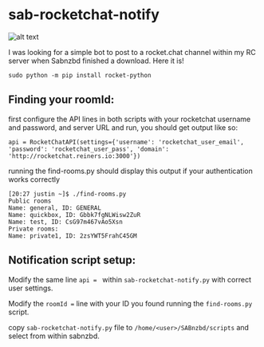 # sab-rocketchat-notify

![alt text](https://i.imgur.com/OSlxXdl.png)

I was looking for a simple bot to post to a rocket.chat channel within my RC server when Sabnzbd finished a download. Here it is!
    
    sudo python -m pip install rocket-python

## Finding your roomId:
first configure the API lines in both scripts with your rocketchat username and password, and server URL and run, you should get output like so:

    api = RocketChatAPI(settings={'username': 'rocketchat_user_email', 'password': 'rocketchat_user_pass', 'domain': 'http://rocketchat.reiners.io:3000'})

running the find-rooms.py should display this output if your authentication works correctly

    [20:27 justin ~]$ ./find-rooms.py
    Public rooms
    Name: general, ID: GENERAL
    Name: quickbox, ID: Gbbk7fgNLWisw2ZuR
    Name: test, ID: CsG97m467vAo5Xsn
    Private rooms:
    Name: private1, ID: 2zsYWT5FrahC45GM

## Notification script setup:

Modify the same line `api = ` within `sab-rocketchat-notify.py` with correct user settings.

Modify the `roomId =` line with your ID you found running the `find-rooms.py` script.

copy `sab-rocketchat-notify.py` file to `/home/<user>/SABnzbd/scripts` and select from within sabnzbd.
